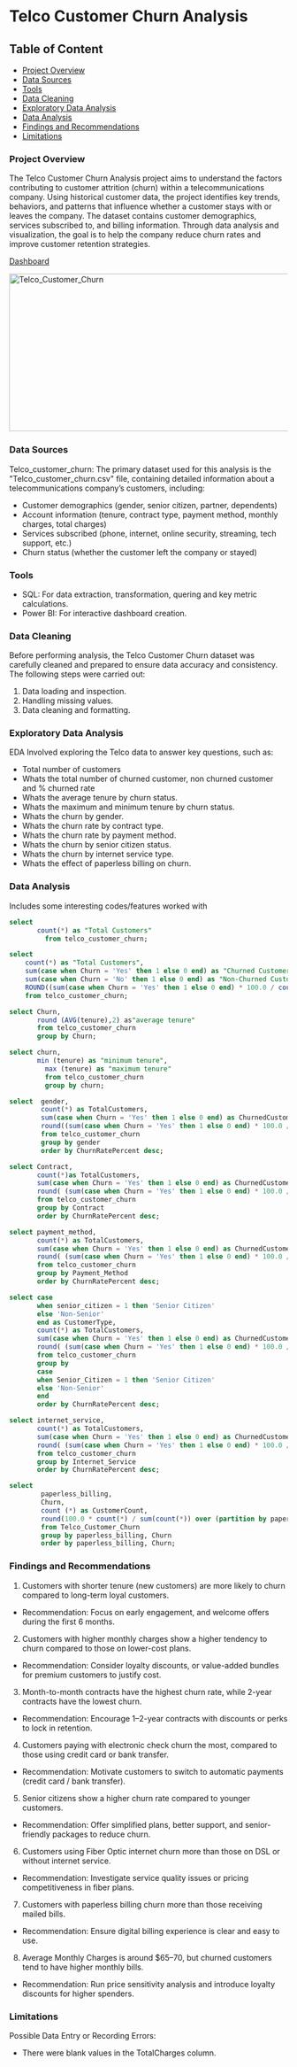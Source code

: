 # Telco Customer Churn Analysis

## Table of Content

- [Project Overview](#project-overview)
- [Data Sources](#data-sources)
- [Tools](#tools)
- [Data Cleaning](#data-cleaning)
- [Exploratory Data Analysis](#exploratory-data-analysis)
- [Data Analysis](#data-analysis)
- [Findings and Recommendations](#findings-and-recommendations)
- [Limitations](#limitations)

### Project Overview

The Telco Customer Churn Analysis project aims to understand the factors contributing to customer attrition (churn) within a telecommunications company. Using historical customer data, the project identifies key trends, behaviors, and patterns that influence whether a customer stays with or leaves the company.
The dataset contains customer demographics, services subscribed to, and billing information. Through data analysis and visualization, the goal is to help the company reduce churn rates and improve customer retention strategies.

[Dashboard](Telco_Customer_Churn.png)

<img width="533" height="285" alt="Telco_Customer_Churn" src="https://github.com/user-attachments/assets/51913398-47ed-4607-aafc-8ece7d781918" />

### Data Sources

Telco_customer_churn: The primary dataset used for this analysis is the "Telco_customer_churn.csv" file, containing detailed information about a telecommunications company’s customers, including:
- Customer demographics (gender, senior citizen, partner, dependents)
- Account information (tenure, contract type, payment method, monthly charges, total charges)
- Services subscribed (phone, internet, online security, streaming, tech support, etc.)
- Churn status (whether the customer left the company or stayed)

### Tools

- SQL: For data extraction, transformation, quering and key metric calculations.
- Power BI: For interactive dashboard creation.

### Data Cleaning

Before performing analysis, the Telco Customer Churn dataset was carefully cleaned and prepared to ensure data accuracy and consistency. The following steps were carried out:
1. Data loading and inspection.
2. Handling missing values.
3. Data cleaning and formatting.

### Exploratory Data Analysis

EDA Involved exploring the Telco data to answer key questions, such as:
- Total number of customers
- Whats the total number of churned customer, non churned customer and % churned rate
- Whats the average tenure by churn status.
- Whats the maximum and minimum tenure by churn status.
- Whats the churn by gender.
- Whats the churn rate by contract type.
- Whats the churn rate by payment method.
- Whats the churn by senior citizen status.
- Whats the churn by internet service type.
- Whats the effect of paperless billing on churn.

### Data Analysis

Includes some interesting codes/features worked with

``` sql
select 
       count(*) as "Total Customers" 
	     from telco_customer_churn;
```

``` sql
select 
    count(*) as "Total Customers",
    sum(case when Churn = 'Yes' then 1 else 0 end) as "Churned Customers",
    sum(case when Churn = 'No' then 1 else 0 end) as "Non-Churned Customers",
    ROUND((sum(case when Churn = 'Yes' then 1 else 0 end) * 100.0 / count(*)), 2) as "Churn Rate Percent"
    from telco_customer_churn;
```

``` sql
select Churn,
       round (AVG(tenure),2) as"average tenure"
       from telco_customer_churn
       group by Churn;
```

``` sql
select churn,
       min (tenure) as "minimum tenure",
	     max (tenure) as "maximum tenure"
	     from telco_customer_churn
	     group by churn;
```

``` sql
select  gender,
        count(*) as TotalCustomers,
        sum(case when Churn = 'Yes' then 1 else 0 end) as ChurnedCustomers,
        round((sum(case when Churn = 'Yes' then 1 else 0 end) * 100.0 / count(*)), 2) as ChurnRatePercent
        from telco_customer_churn
        group by gender
        order by ChurnRatePercent desc;
```

``` sql
select Contract,
       count(*)as TotalCustomers,
       sum(case when Churn = 'Yes' then 1 else 0 end) as ChurnedCustomers,
       round( (sum(case when Churn = 'Yes' then 1 else 0 end) * 100.0 / COUNT(*)), 2)as ChurnRatePercent
       from telco_customer_churn
       group by Contract
       order by ChurnRatePercent desc;
```

``` sql
select payment_method,
       count(*) as TotalCustomers,
       sum(case when Churn = 'Yes' then 1 else 0 end) as ChurnedCustomers,
       round( (sum(case when Churn = 'Yes' then 1 else 0 end) * 100.0 / count(*)), 2) as ChurnRatePercent
       from telco_customer_churn
       group by Payment_Method
       order by ChurnRatePercent desc;
```

``` sql
select case
       when senior_citizen = 1 then 'Senior Citizen'
       else 'Non-Senior'
       end as CustomerType,
       count(*) as TotalCustomers,
       sum(case when Churn = 'Yes' then 1 else 0 end) as ChurnedCustomers,
       round( (sum(case when Churn = 'Yes' then 1 else 0 end) * 100.0 / count(*)), 2) as ChurnRatePercent
       from telco_customer_churn
       group by
       case
       when Senior_Citizen = 1 then 'Senior Citizen'
       else 'Non-Senior'
       end
       order by ChurnRatePercent desc;
```

``` sql
select internet_service,
       count(*) as TotalCustomers,
       sum(case when Churn = 'Yes' then 1 else 0 end) as ChurnedCustomers,
       round( (sum(case when Churn = 'Yes' then 1 else 0 end) * 100.0 / count(*)), 2) as ChurnRatePercent
       from telco_customer_churn
       group by Internet_Service
       order by ChurnRatePercent desc;
```

``` sql
select
	    paperless_billing,
        Churn,
        count (*) as CustomerCount,
        round(100.0 * count(*) / sum(count(*)) over (partition by paperless_billing), 2) as Percentage
        from Telco_Customer_Churn
        group by paperless_billing, Churn
        order by paperless_billing, Churn;
```

### Findings and Recommendations

1. Customers with shorter tenure (new customers) are more likely to churn compared to long-term loyal customers.
- Recommendation: Focus on early engagement, and welcome offers during the first 6 months.
2. Customers with higher monthly charges show a higher tendency to churn compared to those on lower-cost plans.
- Recommendation: Consider loyalty discounts, or value-added bundles for premium customers to justify cost.
3. Month-to-month contracts have the highest churn rate, while 2-year contracts have the lowest churn.
- Recommendation: Encourage 1–2-year contracts with discounts or perks to lock in retention.
4. Customers paying with electronic check churn the most, compared to those using credit card or bank transfer.
- Recommendation: Motivate customers to switch to automatic payments (credit card / bank transfer).
5. Senior citizens show a higher churn rate compared to younger customers.
- Recommendation: Offer simplified plans, better support, and senior-friendly packages to reduce churn.
6. Customers using Fiber Optic internet churn more than those on DSL or without internet service.
- Recommendation: Investigate service quality issues or pricing competitiveness in fiber plans.
7. Customers with paperless billing churn more than those receiving mailed bills.
- Recommendation: Ensure digital billing experience is clear and easy to use.
8. Average Monthly Charges is around $65–70, but churned customers tend to have higher monthly bills.
- Recommendation: Run price sensitivity analysis and introduce loyalty discounts for higher spenders.

### Limitations

Possible Data Entry or Recording Errors:
- There were blank values in the TotalCharges column.




